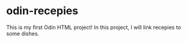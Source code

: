 # odin-recepies
This is my first Odin HTML project!
In this project, I will link recepies to some dishes.